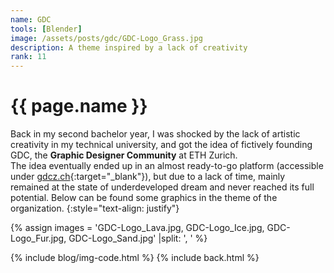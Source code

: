 ```yaml
---
name: GDC
tools: [Blender]
image: /assets/posts/gdc/GDC-Logo_Grass.jpg
description: A theme inspired by a lack of creativity
rank: 11
---
```


# {{ page.name }}
Back in my second bachelor year, I was shocked by the lack of artistic creativity in my technical university, and got the idea of fictively founding GDC, the **Graphic Designer Community** at ETH Zurich.
<br>
The idea eventually ended up in an almost ready-to-go platform (accessible under [gdcz.ch](https://gdcz.ch){:target="_blank"}), but due to a lack of time, mainly remained at the state of underdeveloped dream and never reached its full potential. Below can be found some graphics in the theme of the organization.
{:style="text-align: justify"}

{% assign images = 'GDC-Logo_Lava.jpg, GDC-Logo_Ice.jpg, GDC-Logo_Fur.jpg, GDC-Logo_Sand.jpg'  |split: ', ' %}

{% include blog/img-code.html %}
{% include back.html %}
